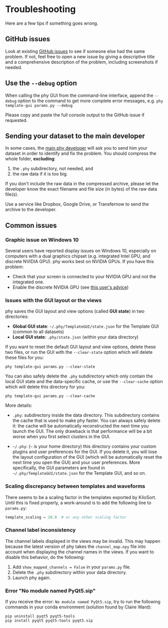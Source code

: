 # Troubleshooting

Here are a few tips if something goes wrong.


## GitHub issues

Look at existing [GitHub issues](https://github.com/cortex-lab/phy/issues) to see if someone else had the same problem. If not, feel free to open a new issue by giving a descriptive title and a comprehensive description of the problem, including screenshots if needed.


## Use the `--debug` option

When calling the phy GUI from the command-line interface, append the `--debug` option to the command to get more complete error messages, e.g. `phy template-gui params.py --debug`

Please copy and paste the full console output to the GitHub issue if requested.


## Sending your dataset to the main developer

In some cases, the [main phy developer](https://cyrille.rossant.net/) will ask you to send him your dataset in order to identify and fix the problem. You should compress the whole folder, **excluding**:

1. the `.phy` subdirectory, not needed, and
2. the raw data if it is too big.

If you don't include the raw data in the compressed archive, please let the developer know the exact filename and file size (in bytes) of the raw data file(s).

Use a service like Dropbox, Google Drive, or Transfernow to send the archive to the developer.


## Common issues

### Graphic issue on Windows 10

Several users have reported display issues on Windows 10, especially on computers with a dual graphics chipset (e.g. integrated Intel GPU, and discrete NVIDIA GPU). phy works best on NVIDIA GPUs. If you have this problem:

* Check that your screen is connected to your NVIDIA GPU and not the integrated one.
* Enable the discrete NVIDIA GPU (see [this user's advice](https://github.com/cortex-lab/phy/issues/922#issuecomment-561673363))


### Issues with the GUI layout or the views

phy saves the GUI layout and view options (called **GUI state**) in two directories:

* **Global GUI state**: `~/.phy/TemplateGUI/state.json` for the Template GUI (common to all datasets)
* **Local GUI state**: `.phy/state.json` (within your data directory)

If you want to reset the default GUI layout and view options, delete these two files, or run the GUI with the `--clear-state` option which will delete these files for you:

```
phy template-gui params.py --clear-state
```

You can also safely delete the `.phy` subdirectory which only contain the local GUI state and the data-specific cache, or use the `--clear-cache` option which will delete this directory for you:

```
phy template-gui params.py --clear-cache
```

More details:

* `.phy`: subdirectory inside the data directory. This subdirectory contains the cache that is used to make phy faster. You can always safely delete it: the cache will be automatically reconstructed the next time you launch the GUI. The only drawback is that performance will be a bit worse when you first select clusters in the GUI.

* `~/.phy`: (`~` is your home directory) this directory contains your custom plugins and user preferences for the GUI. If you delete it, you will lose the layout configuration of the GUI (which will be automatically reset the next time you open the GUI) and your user preferences. More specifically, the GUI parameters are found in `~/.phy/TemplateGUI/state.json` for the Template GUI, and so on.


### Scaling discrepancy between templates and waveforms

There seems to be a scaling factor in the templates exported by KiloSort. Until this is fixed properly, a work-around is to add the following line to `params.py`:

``` python
template_scaling = 20.0  # or any other scaling factor
```


### Channel label inconsistency

The channel labels displayed in the views may be invalid. This may happen because the latest version of phy takes the `channel_map.npy` file into account when displaying the channel names in the views. If you want to disable this behavior, do the following:

1. Add `show_mapped_channels = False` in your `params.py` file.
2. Delete the `.phy` subdirectory within your data directory.
3. Launch phy again.


### Error "No module named PyQt5.sip"

If you receive the error: `No module named PyQt5.sip`, try to run the following commands in your conda environment (solution found by Claire Ward):

```
pip uninstall pyqt5 pyqt5-tools
pip install pyqt5 pyqt5-tools pyqt5.sip
```
